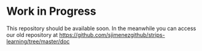 # Work in Progress

This repository should be available soon. In the meanwhile you can access our old repository at <https://github.com/sjimenezgithub/strips-learning/tree/master/doc>
